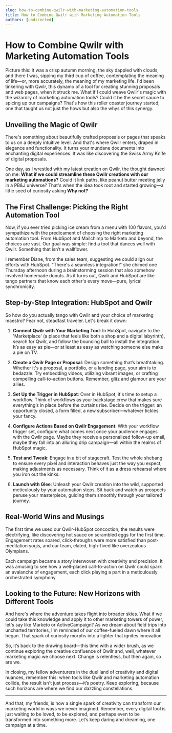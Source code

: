 ```yaml
---
slug: how-to-combine-qwilr-with-marketing-automation-tools
title: How to Combine Qwilr with Marketing Automation Tools
authors: [undirected]
---
```



# How to Combine Qwilr with Marketing Automation Tools

Picture this: It was a crisp autumn morning, the sky dappled with clouds, and there I was, sipping my third cup of coffee, contemplating the meaning of life—or, more accurately, the meaning of my marketing life. I'd been tinkering with Qwilr, this dynamo of a tool for creating stunning proposals and web pages, when it struck me. What if I could weave Qwilr's magic with the wizardry of marketing automation tools? Could it be the secret sauce to spicing up our campaigns? That's how this roller coaster journey started, one that taught us not just the hows but also the whys of this synergy.

## Unveiling the Magic of Qwilr

There's something about beautifully crafted proposals or pages that speaks to us on a deeply intuitive level. And that's where Qwilr enters, draped in elegance and functionality. It turns your mundane documents into enchanting digital experiences. It was like discovering the Swiss Army Knife of digital proposals.

One day, as I wrestled with my latest creation on Qwilr, the thought dawned on me: **What if we could streamline these Qwilr creations with our marketing automations?** Could it link paths, like peanut butter meeting jelly in a PB&J universe? That's when the idea took root and started growing—a little seed of curiosity asking **Why not?**

## The First Challenge: Picking the Right Automation Tool

Now, if you ever tried picking ice cream from a menu with 100 flavors, you'd sympathize with the predicament of choosing the right marketing automation tool. From HubSpot and Mailchimp to Marketo and beyond, the choices are vast. Our goal was simple: find a tool that dances well with Qwilr. Something that isn’t a wallflower.

I remember Diane, from the sales team, suggesting we could align our efforts with HubSpot. "There's a seamless integration!" she chimed one Thursday afternoon during a brainstorming session that also somehow involved homemade donuts. As it turns out, Qwilr and HubSpot are like tango partners that know each other's every move—pure, lyrical synchronicity.

## Step-by-Step Integration: HubSpot and Qwilr

So how do you actually tango with Qwilr and your choice of marketing maestro? Fear not, steadfast traveler. Let's break it down:

1. **Connect Qwilr with Your Marketing Tool**: In HubSpot, navigate to the 'Marketplace' (a place that feels like both a shop and a digital labyrinth), search for Qwilr, and follow the bouncing ball to install the integration. It’s as easy as pie—or at least as easy as watching someone else make a pie on TV.

2. **Create a Qwilr Page or Proposal**: Design something that’s breathtaking. Whether it's a proposal, a portfolio, or a landing page, your aim is to bedazzle. Try embedding videos, utilizing vibrant images, or crafting compelling call-to-action buttons. Remember, glitz and glamour are your allies.

3. **Set Up the Trigger in HubSpot**: Over in HubSpot, it's time to setup a workflow. Think of workflows as your backstage crew that makes sure everything’s in place before the curtains rise. Decide on the trigger: an opportunity closed, a form filled, a new subscriber—whatever tickles your fancy.

4. **Configure Actions Based on Qwilr Engagement**: With your workflow trigger set, configure what comes next once your audience engages with the Qwilr page. Maybe they receive a personalized follow-up email, maybe they fall into an alluring drip campaign—all within the realms of HubSpot magic.

5. **Test and Tweak**: Engage in a bit of stagecraft. Test the whole shebang to ensure every pixel and interaction behaves just the way you expect, making adjustments as necessary. Think of it as a dress rehearsal where you iron out the kinks.

6. **Launch with Glee**: Unleash your Qwilr creation into the wild, supported meticulously by your automation steps. Sit back and watch as prospects peruse your masterpiece, guiding them smoothly through your tailored journey.

## Real-World Wins and Musings

The first time we used our Qwilr-HubSpot concoction, the results were electrifying, like discovering hot sauce on scrambled eggs for the first time. Engagement rates soared, click-throughs were more satisfied than post-meditation yogis, and our team, elated, high-fived like overzealous Olympians.

Each campaign became a story interwoven with creativity and precision. It was amusing to see how a well-placed call-to-action on Qwilr could spark an avalanche of engagement, each click playing a part in a meticulously orchestrated symphony.

## Looking to the Future: New Horizons with Different Tools

And here's where the adventure takes flight into broader skies. What if we could take this knowledge and apply it to other marketing towers of power, let's say like Marketo or ActiveCampaign? As we dream about field trips into uncharted territories, I'm reminded of our coffee-fueled dawn where it all began. That spark of curiosity morphs into a lighter that ignites innovation.

So, it’s back to the drawing board—this time with a wider brush, as we continue exploring the creative confluence of Qwilr and, well, whatever marketing magic we choose next. Change is relentless, but then again, so are we.

In closing, my fellow adventurers in the duel land of creativity and digital nuances, remember this: when tools like Qwilr and marketing automation collide, the result isn't just process—it’s poetry. Keep exploring, because such horizons are where we find our dazzling constellations.

---

And that, my friends, is how a single spark of creativity can transform our marketing world in ways we never imagined. Remember, every digital tool is just waiting to be loved, to be explored, and perhaps even to be transformed into something more. Let’s keep daring and dreaming, one campaign at a time.